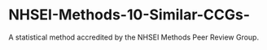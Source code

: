 # NHSEI-Methods-10-Similar-CCGs-
A statistical method accredited by the NHSEI Methods Peer Review Group.
